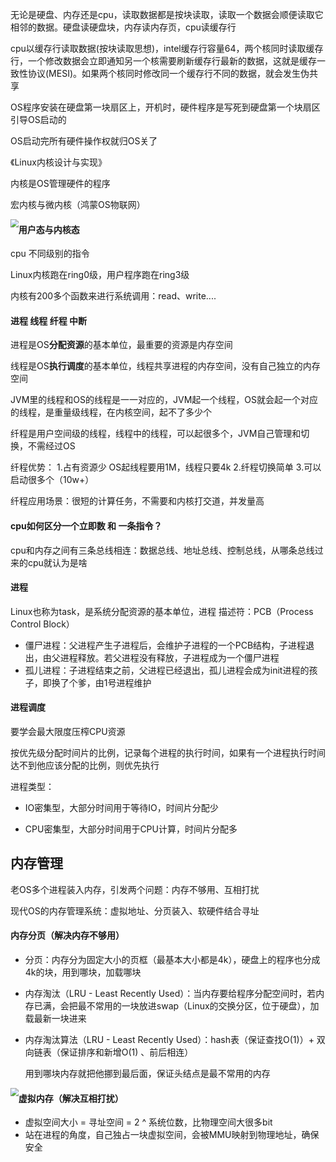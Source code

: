 无论是硬盘、内存还是cpu，读取数据都是按块读取，读取一个数据会顺便读取它相邻的数据。硬盘读硬盘块，内存读内存页，cpu读缓存行

cpu以缓存行读取数据(按块读取思想)，intel缓存行容量64，两个核同时读取缓存行，一个修改数据会立即通知另一个核需要刷新缓存行最新的数据，这就是缓存一致性协议(MESI)。如果两个核同时修改同一个缓存行不同的数据，就会发生伪共享

OS程序安装在硬盘第一块扇区上，开机时，硬件程序是写死到硬盘第一个块扇区引导OS启动的

OS启动完所有硬件操作权就归OS关了

《Linux内核设计与实现》

内核是OS管理硬件的程序

宏内核与微内核（鸿蒙OS物联网）

<img src="D:\Learning\Gunners-Java\Part3\操作系统\pic\内核管理模型.png" style="zoom:80%; float: left"/>

#### 用户态与内核态

cpu 不同级别的指令

Linux内核跑在ring0级，用户程序跑在ring3级

内核有200多个函数来进行系统调用：read、write....

#### 进程 线程 纤程 中断

进程是OS**分配资源**的基本单位，最重要的资源是内存空间

线程是OS**执行调度**的基本单位，线程共享进程的内存空间，没有自己独立的内存空间

JVM里的线程和OS的线程是一一对应的，JVM起一个线程，OS就会起一个对应的线程，是重量级线程，在内核空间，起不了多少个

纤程是用户空间级的线程，线程中的线程，可以起很多个，JVM自己管理和切换，不需经过OS

纤程优势：
1.占有资源少 OS起线程要用1M，线程只要4k
2.纤程切换简单
3.可以启动很多个（10w+）

纤程应用场景：很短的计算任务，不需要和内核打交道，并发量高

#### cpu如何区分一个立即数 和 一条指令？

cpu和内存之间有三条总线相连：数据总线、地址总线、控制总线，从哪条总线过来的cpu就认为是啥

#### 进程

Linux也称为task，是系统分配资源的基本单位，进程 描述符：PCB（Process Control Block）

- 僵尸进程：父进程产生子进程后，会维护子进程的一个PCB结构，子进程退出，由父进程释放。若父进程没有释放，子进程成为一个僵尸进程
- 孤儿进程：子进程结束之前，父进程已经退出，孤儿进程会成为init进程的孩子，即换了个爹，由1号进程维护

#### 进程调度

要学会最大限度压榨CPU资源

按优先级分配时间片的比例，记录每个进程的执行时间，如果有一个进程执行时间达不到他应该分配的比例，则优先执行

进程类型：

- IO密集型，大部分时间用于等待IO，时间片分配少

- CPU密集型，大部分时间用于CPU计算，时间片分配多







## 内存管理

老OS多个进程装入内存，引发两个问题：内存不够用、互相打扰

现代OS的内存管理系统：虚拟地址、分页装入、软硬件结合寻址

#### 内存分页（解决内存不够用）

- 分页：内存分为固定大小的页框（最基本大小都是4k），硬盘上的程序也分成4k的块，用到哪块，加载哪块

- 内存淘汰（LRU - Least Recently Used）：当内存要给程序分配空间时，若内存已满，会把最不常用的一块放进swap（Linux的交换分区，位于硬盘），加载最新一块进来

- 内存淘汰算法（LRU - Least Recently Used）：hash表（保证查找O(1)）+ 双向链表（保证排序和新增O(1) 、前后相连）

  用到哪块内存就把他挪到最后面，保证头结点是最不常用的内存

<img src="D:\Learning\Gunners-Java\Part3\操作系统\pic\LRU算法结构.png" style="zoom:80%; float: left"/>

#### 虚拟内存（解决互相打扰）

- 虚拟空间大小 = 寻址空间 = 2 ^ 系统位数，比物理空间大很多bit
- 站在进程的角度，自己独占一块虚拟空间，会被MMU映射到物理地址，确保安全
